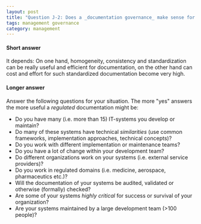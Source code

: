 ```yaml
---
layout: post
title: "Question J-2: Does a _documentation governance_ make sense for architecture documentation??"
tags: management governance
category: management
---
```



#### Short answer

It depends: On one hand, homogeneity, consistency and standardization can be really useful and efficient for documentation, on the other hand can cost and effort for such standardized documentation become very high.   

#### Longer answer

Answer the following questions for your situation. The more "yes" answers the more useful a _regulated_ documentation might be:

* Do you have many (i.e. more than 15) IT-systems you develop or maintain?
* Do many of these systems have technical _similarities_ (use common frameworks, implementation approaches, technical concepts)?
* Do you work with different implementation or maintenance teams?
* Do you have a lot of change within your development team?
* Do different organizations work on your systems (i.e. external service providers)?
* Do you work in regulated domains (i.e. medicine, aerospace, pharmaceutics etc.)?
* Will the documentation of your systems be audited, validated or otherwise (formally) checked?
* Are some of your systems _highly critical_ for success or survival of your organization?
* Are your systems maintained by a large development team (>100 people)?
